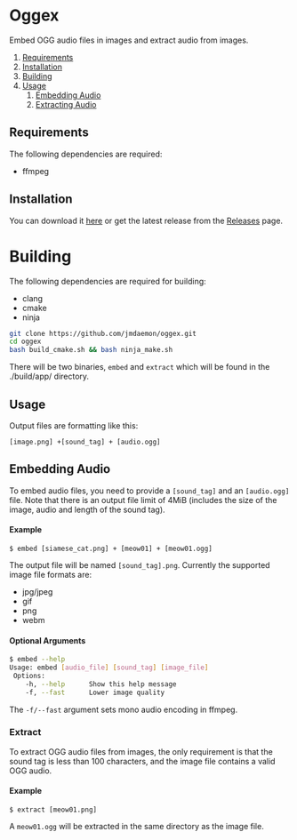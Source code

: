 # Oggex
Embed OGG audio files in images and extract audio from images.

1. [Requirements](#Requirements)
2. [Installation](#Installation)
3. [Building](#Building)
2. [Usage](#Usage)
    1. [Embedding Audio](#Embedding%20Audio)
    2. [Extracting Audio](#Extract)


## Requirements 
The following dependencies are required:
- ffmpeg

## Installation
You can download it [here](https://github.com/jmdaemon/oggex/releases/latest/download/oggex-1.0.tar.gz) or get the latest release from the [Releases](https://github.com/jmdaemon/oggex/releases/) page.

# Building
The following dependencies are required for building:
- clang
- cmake
- ninja

``` bash
git clone https://github.com/jmdaemon/oggex.git 
cd oggex
bash build_cmake.sh && bash ninja_make.sh
```

There will be two binaries, `embed` and `extract` which will be found in the ./build/app/ directory.

## Usage

Output files are formatting like this:

`[image.png] +[sound_tag] + [audio.ogg]`

## Embedding Audio

To embed audio files, you need to provide a `[sound_tag]` and an `[audio.ogg]` file.
Note that there is an output file limit of 4MiB (includes the size of the image, audio and length of the sound tag).

#### Example

`$ embed [siamese_cat.png] + [meow01] + [meow01.ogg]`

The output file will be named `[sound_tag].png`. Currently the supported image file formats are:
- jpg/jpeg
- gif
- png
- webm

#### Optional Arguments 
``` bash
$ embed --help
Usage: embed [audio_file] [sound_tag] [image_file]
 Options:
 	-h, --help		Show this help message
 	-f, --fast		Lower image quality
```
The `-f/--fast` argument sets mono audio encoding in ffmpeg.

### Extract
To extract OGG audio files from images, the only requirement is 
that the sound tag is less than 100 characters, and the image file contains a valid OGG audio.

#### Example

`$ extract [meow01.png]`

A `meow01.ogg` will be extracted in the same directory as the image file. 
